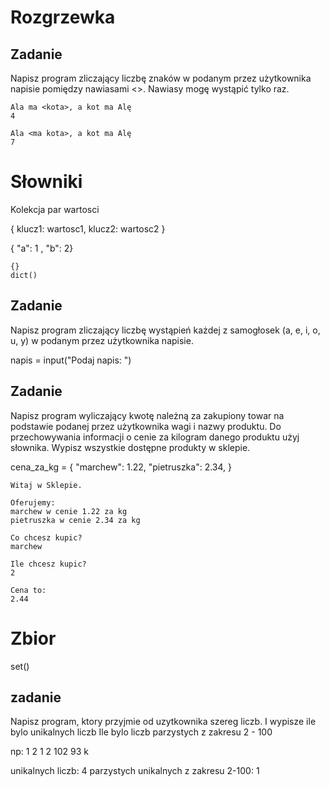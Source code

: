 # Rozgrzewka

## Zadanie

Napisz program zliczający liczbę znaków w podanym przez użytkownika napisie pomiędzy nawiasami <>. Nawiasy mogę wystąpić tylko raz.

    Ala ma <kota>, a kot ma Alę
    4

    Ala <ma kota>, a kot ma Alę
    7

# Słowniki

Kolekcja par wartosci

{
    klucz1: wartosc1,
    klucz2: wartosc2
}

{ "a": 1 , "b": 2}

    {}
    dict()
    

## Zadanie

Napisz program zliczający liczbę wystąpień każdej z samogłosek (a, e, i, o, u, y) w podanym przez użytkownika napisie.

napis = input("Podaj napis: ")

## Zadanie 
Napisz program wyliczający kwotę należną za zakupiony towar na podstawie podanej przez użytkownika wagi i nazwy produktu. 
Do przechowywania informacji o cenie za kilogram danego produktu użyj słownika. Wypisz wszystkie dostępne produkty w sklepie.

cena_za_kg = {
"marchew": 1.22, 
"pietruszka": 2.34,
}

    Witaj w Sklepie.
    
    Oferujemy:
    marchew w cenie 1.22 za kg
    pietruszka w cenie 2.34 za kg
    
    Co chcesz kupic?
    marchew
    
    Ile chcesz kupic?
    2
    
    Cena to:
    2.44

# Zbior

set()


## zadanie

Napisz program, ktory przyjmie od uzytkownika szereg liczb. I wypisze ile bylo unikalnych liczb
Ile bylo liczb parzystych z zakresu 2 - 100

np:
1
2
1
2
102
93
k

unikalnych liczb: 4
parzystych unikalnych z zakresu 2-100: 1
